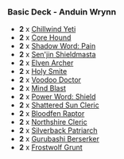 ### Basic Deck - Anduin Wrynn

* **2** x [Chillwind Yeti](http://www.hearthpwn.com/cards/31-chillwind-yeti)
* **2** x [Core Hound](http://www.hearthpwn.com/cards/173-core-hound)
* **2** x [Shadow Word: Pain](http://www.hearthpwn.com/cards/315-shadow-word-pain)
* **2** x [Sen'jin Shieldmasta](http://www.hearthpwn.com/cards/326-senjin-shieldmasta)
* **2** x [Elven Archer](http://www.hearthpwn.com/cards/356-elven-archer)
* **2** x [Holy Smite](http://www.hearthpwn.com/cards/409-holy-smite)
* **2** x [Voodoo Doctor](http://www.hearthpwn.com/cards/410-voodoo-doctor)
* **2** x [Mind Blast](http://www.hearthpwn.com/cards/415-mind-blast)
* **2** x [Power Word: Shield](http://www.hearthpwn.com/cards/431-power-word-shield)
* **2** x [Shattered Sun Cleric](http://www.hearthpwn.com/cards/434-shattered-sun-cleric)
* **2** x [Bloodfen Raptor](http://www.hearthpwn.com/cards/576-bloodfen-raptor)
* **2** x [Northshire Cleric](http://www.hearthpwn.com/cards/600-northshire-cleric)
* **2** x [Silverback Patriarch](http://www.hearthpwn.com/cards/611-silverback-patriarch)
* **2** x [Gurubashi Berserker](http://www.hearthpwn.com/cards/624-gurubashi-berserker)
* **2** x [Frostwolf Grunt](http://www.hearthpwn.com/cards/663-frostwolf-grunt)

